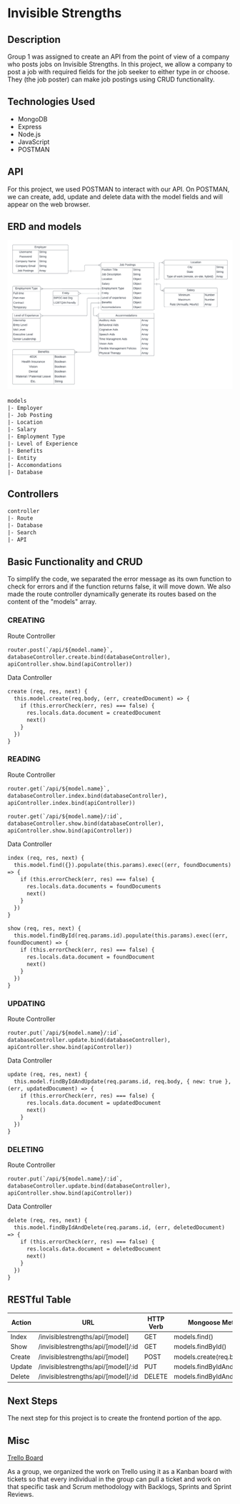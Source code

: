 <h1>Invisible Strengths</h1>
<h2>Description</h2>
Group 1 was assigned to create an API from the point of view of a company who posts jobs on Invisible Strengths. In this project, we allow a company to post a job with required fields for the job seeker to either type in or choose. They (the job poster) can make job postings using CRUD functionality. 


<h2>Technologies Used</h2>

<ul>
<li>MongoDB</li>
<li>Express</li>
<li>Node.js</li>
<li>JavaScript</li>
<li>POSTMAN</li>
</ul>

<h2>API</h2>
For this project, we used POSTMAN to interact with our API. On POSTMAN, we can create, add, update and delete data with the model fields and will appear on the web browser.

<h2>ERD and models</h2>

![ERD-diagram](README_folder/GP2-IS_Model_ERD.png)


```
models
|- Employer
|- Job Posting
|- Location
|- Salary
|- Employment Type
|- Level of Experience
|- Benefits
|- Entity
|- Accomondations
|- Database
```

<h2>Controllers</h2>

```
controller
|- Route
|- Database
|- Search
|- API
```

<h2>Basic Functionality and CRUD</h2>
<p>To simplify the code, we separated the error message as its own function to check for errors and if the function returns false, it will move down. We also made the route controller dynamically generate its routes based on the content of the "models" array. </p>

<h3>CREATING</h3>
<p>Route Controller</p>

```
router.post(`/api/${model.name}`, databaseController.create.bind(databaseController), apiController.show.bind(apiController))
```


<p>Data Controller</p>

```
create (req, res, next) {
  this.model.create(req.body, (err, createdDocument) => {
    if (this.errorCheck(err, res) === false) {
      res.locals.data.document = createdDocument
      next()
    }
  })
}
```

<h3>READING</h3>
<p>Route Controller</p>

```
router.get(`/api/${model.name}`, databaseController.index.bind(databaseController), apiController.index.bind(apiController))
```
```
router.get(`/api/${model.name}/:id`, databaseController.show.bind(databaseController), apiController.show.bind(apiController))
```

<p>Data Controller</p>

```
index (req, res, next) {
  this.model.find({}).populate(this.params).exec((err, foundDocuments) => {
    if (this.errorCheck(err, res) === false) {
      res.locals.data.documents = foundDocuments
      next()
    }
  })
}
```
```
show (req, res, next) {
  this.model.findById(req.params.id).populate(this.params).exec((err, foundDocument) => {
    if (this.errorCheck(err, res) === false) {
      res.locals.data.document = foundDocument
      next()
    }
  })
}
```

<h3>UPDATING</h3>

<p>Route Controller</p>

```
router.put(`/api/${model.name}/:id`, databaseController.update.bind(databaseController), apiController.show.bind(apiController))
```

<p>Data Controller</p>

```
update (req, res, next) {
  this.model.findByIdAndUpdate(req.params.id, req.body, { new: true }, (err, updatedDocument) => {
    if (this.errorCheck(err, res) === false) {
      res.locals.data.document = updatedDocument
      next()
    }
  })
}
```

<h3>DELETING</h3>

<p>Route Controller</p>

```
router.put(`/api/${model.name}/:id`, databaseController.update.bind(databaseController), apiController.show.bind(apiController))
```

<p>Data Controller</p>

```
delete (req, res, next) {
  this.model.findByIdAndDelete(req.params.id, (err, deletedDocument) => {
    if (this.errorCheck(err, res) === false) {
      res.locals.data.document = deletedDocument
      next()
    }
  })
}
```


<h2>RESTful Table</h2>

| Action |        URL      | HTTP Verb |     Mongoose Method       |
|--------|-----------------|-----------|---------------------------|
| Index  |    /invisiblestrengths/api/[model]    |  GET      |       models.find()      |
|  Show  | /invisiblestrengths/api/[model]/:id    |  GET      |      models.findById()   |
|Create  |    /invisiblestrengths/api/[model]    |  POST     |  models.create(req.body) |
|Update  | /invisiblestrengths/api/[model]/:id    |  PUT      |models.findByIdAndUpdate()|
|Delete  |    /invisiblestrengths/api/[model]/:id    |  DELETE   |models.findByIdAndDelete()| 

<h2>Next Steps</h2>
<p>The next step for this project is to create the frontend portion of the app. </p>

<h2>Misc</h2>
<a href='https://trello.com/b/N2LRUDar/evelyncohortgroup1project2'>Trello Board</a>
<p>As a group, we organized the work on Trello using it as a Kanban board with tickets so that every individual in the group can pull a ticket and work on that specific task and Scrum methodology with Backlogs, Sprints and Sprint Reviews.</p>

